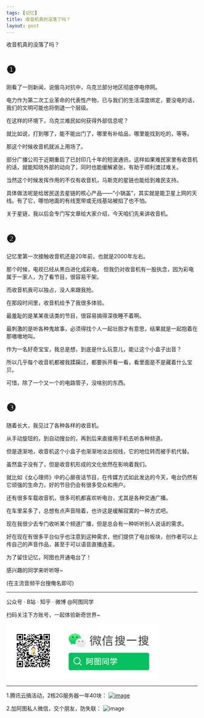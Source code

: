 ```yaml
---
tags: [记忆]
title: 收音机真的没落了吗？ 
layout: post
---
```


收音机真的没落了吗？ 


# ❶



刚看了一则新闻，说俄乌对抗中，乌克兰部分地区彻底停电停网。 


电力作为第二次工业革命的代表性产物，已与我们的生活深度绑定，要没电的话，我们的文明可能也将倒退一个层级。


在这样的环境下，乌克兰难民如何获得外部信息呢？ 


就比如说，打到哪了，能不能出门了，哪里有补给品，哪里能找到吃的，等等。


那这个时候收音机就派上用场了。


部分广播公司于近期重启了已封印几十年的短波通讯，这样如果难民家里有收音机的话，就能知晓外部的动向了，同时也能缓解紧张，有助于顺利渡过难关。


当然这个时候发挥作用的不仅有收音机，马斯克的星链也能给到难民支持。 


具体做法呢是给居民送去星链的核心产品——“小锅盖”，其实就是能卫星上网的天线。有了它，哪怕地面的有线宽带或无线基站被掐了也不怕。


关于星链，我以后会专门写文章给大家介绍，今天咱们先来讲收音机。


# ❷



记忆里第一次接触收音机还是20年前，也就是2000年左右。


那个时候，电视已经从黑白进化成彩电， 但我仍对收音机有一股执念，因为彩电属于一家人，为了看节目，很容易干架。 


而收音机我可以独占，没人来跟我抢。


在那段时间里，收音机给予了我很多体验。


最羞耻的是某某夜话类的节目，很容易搞得深夜睡不着啊。


最刺激的是听各种鬼故事，必须得找个人一起壮胆才有意思，结果就是一起抱着在那嗷嗷地叫。


作为一名好奇宝宝，我总是想，到底是什么玩意儿，能让这个小盒子出音？


所以几乎每个收音机都被我蹂躏过，都要拆开看一看，看里面是不是藏着什么宝贝。


可惜，除了一个又一个的电路管子，没啥别的东西。


# ❸



随着长大，我见过了各种各样的收音机。


从手动旋钮的，到自动搜台的，再到后来直接用手机去听各种频道。


但是逐渐地，收音机这个小盒子也渐渐地淡出视线，它的地位转而被手机代替。


虽然盒子没有了，但是收音机形成的文化依然在影响着我们。


就比如《女心理师》中的心扉夜话节目，在传媒方式如此发达的今天，电台仍然有它顽强的生命力，好的节目仍会有很多受众和用户。 


还有很多车载收音机，很多司机都喜欢听电台，尤其是各种交通广播。


在车里呆多了，总想有点声音陪着，也许这是缓解寂寞的一种方式吧。


现在我很少去专门收听某个频道广播，但是总会有一种听听别人说话的需求。


好在现在有很多平台似乎也注意到这种需求，他们提供了电台板块，创作者可以上传自己的声音作品，甚至于可以语音直播连麦。


为了留住记忆，阿图也开通电台了！


感兴趣的同学来听听呀~


(在主流音频平台搜俺名即可)


-----------------------
公众号 · B站 · 知乎 · 微博  @阿图同学

扫码关注下方账号，一起体验新奇世界~

<img src="/assets/img/atutongxue_gongzhonghao_qrcode.png" alt="阿图同学-公众号-二维码" style="zoom: 50%;" />

-----------------------

1.腾讯云搞活动，2核2G服务器一年40块：
[![image](https://user-images.githubusercontent.com/76881401/158864542-d4f4e1d1-d483-438f-aed4-3e7eb4245473.png)](https://cloud.tencent.com/act/cps/redirect?redirect=1577&cps_key=91dc20a507492bd2804089f43be0e2d4&from=console)



2.加阿图私人微信，交个朋友，防失联：
![image](https://user-images.githubusercontent.com/76881401/158864600-e8eb3699-38d1-444c-bcc3-da8dc365412a.png)

